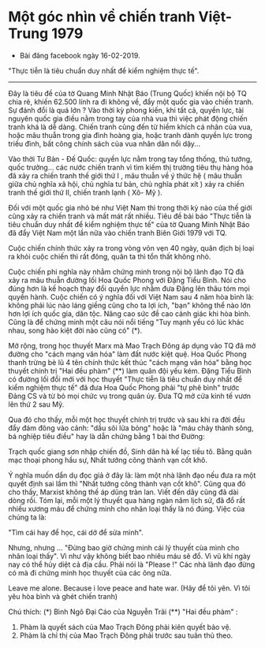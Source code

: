 # Một góc nhìn về chiến tranh Việt-Trung 1979

- Bài đăng facebook ngày 16-02-2019.


"Thực tiễn là tiêu chuẩn duy nhất để kiểm nghiệm thực tế".

---

Đây là tiêu đề của tờ Quang Minh Nhật Báo (Trung Quốc) khiến nội bộ TQ chia rẽ, khiến 62.500 lính ra đi không về, đẩy một quốc gia vào chiến tranh.
Sự đánh đổi là quá lớn ?
Vào thời kỳ phong kiến, khi tất cả, quyền lực, tài nguyên quốc gia điều nằm trong tay của nhà vua thì việc phát động chiến tranh khá là dễ dàng. Chiến tranh cũng đến từ hiềm khích cá nhân của vua, hoặc mâu thuẫn trong gia đình hoàng gia, hoặc tranh dành quyền lực trong triều đình, bất công chính sách của vua nhân dân nổi dậy...

Vào thời Tư Bản - Đế Quốc: quyền lực nằm trong tay tổng thống, thủ tướng, quốc trưởng... các nước chiến tranh vì tìm kiếm thị trường tiêu thụ hàng hóa đã xảy ra chiến tranh thế giới thứ I ,  mâu thuẫn về ý thức hệ ( mâu thuẫn giữa chủ nghĩa xã hội, chủ nghĩa tư bản, chủ nghĩa phát xít ) xảy ra chiến tranh thế giới thứ II, chiến tranh lạnh ( Xô- Mỹ ).

Đối với một quốc gia nhỏ bé như Việt Nam thì trong thời kỳ nào của thế giới cũng xảy ra chiến tranh và mất mát rất nhiều. Tiêu đề bài báo "Thực tiễn là tiêu chuẩn duy nhất để kiểm nghiệm thực tế" của tờ Quang Minh Nhật Báo đã đẩy Việt Nam một lần nữa vào chiến tranh Biên Giới 1979 với TQ.

Cuộc chiến chính thức xảy ra trong vòng vỏn vẹn 40 ngày, quân địch bị loại ra khỏi cuộc chiến thì rất đông, quân ta thì tổn thất không nhỏ.

Cuộc chiến phi nghĩa này nhằm chứng minh trong nội bộ lãnh đạo TQ đã xảy ra mâu thuẫn đường lối Hoa Quốc Phong với Đặng Tiểu Bình. Nói cho đúng hơn là kế hoạch thay đổi quyền lực nhằm đưa Đặng lên thâu tóm mọi quyền hành.
Cuộc chiến có ý nghĩa đối với Việt Nam sau 4 năm hòa bình là: không phải lúc nào láng giềng cũng cho ta lợi ích, "bạn" không thể nào lớn hơn lợi ích quốc gia, dân tộc. Nâng cao sức đề cao cảnh giác khi hòa bình. Cũng là để chứng minh một câu nói nổi tiếng "Tuy mạnh yếu có lúc khác nhau, song hào kiệt đời nào cũng có" (*).

Mở rộng, trong học thuyết Marx mà Mao Trạch Đông áp dụng vào TQ đã mở đường cho "cách mạng văn hóa" làm đất nước kiệt quệ. Hoa Quốc Phong thanh trừng bè lũ 4 tên chính thức kết thúc "cách mạng văn hóa" bằng học thuyết chính trị "Hai đều phàm" (**) làm quân đội yếu kém. Đặng Tiểu Bình có đường lối đổi mới với học thuyết "Thực tiễn là tiêu chuẩn duy nhất để kiểm nghiệm thực tế" đã đưa Hoa Quốc Phong phải "tự phê bình" trước Đảng CS và từ bỏ mọi chức vụ trong quân ủy. Đưa TQ mở cửa kinh tế vươn lên thứ 2 sau Mỹ.

Qua đó cho thấy, mỗi một học thuyết chính trị trước và sau khi ra đời đều đẩy đám đông vào cảnh: "dầu sôi lửa bỏng" hoặc là "máu chảy thành sông, bá nghiệp tiêu điều" hay là dẫn chứng bằng 1 bài thơ Đường:

Trạch quốc giang sơn nhập chiến đồ,
Sinh dân hà kế lạc tiều tô.
Bằng quân mạc thoại phong hầu sự,
Nhất tướng công thành vạn cốt khô.

Ý nghĩa muốn dẩn dụ đọc giả ở đây là: làm một nhà lãnh đạo nếu đưa ra một quyết định sai lầm thì "Nhất tướng công thành vạn cốt khô".
Cũng qua đó cho thấy, Marxist không thề áp dũng tràn lan.
Viết  đến dây cũng đã dài dòng rồi.
Tóm lại, mỗi một lý thuyết qua hàng ngàn năm lịch sử, đã đổ rất nhiều xương máu để chứng minh cho nhân loại thấy là nó đúng. Việc của chúng ta là:

 "Tìm cái hay để học, cái dở để sửa mình".

Nhưng, nhưng ... "Đừng bao giờ chứng minh cái lý thuyết cùa mình cho nhân loại thấy".
Vì như vậy không biết bao nhiêu máu sẽ đổ. Vì vũ khí ngày nay có thể hủy diệt cả địa cầu.
Phải nói là "Please !" Các nhà lãnh đạo đừng có mà đi chứng minh học thuyết của các ông nữa.

Leave me alone. Because i love peace and hate war.
(Hãy để tôi yên.  Vì tôi yêu hòa bình và ghét chiến tranh)

Chú thích:
(*) Bình Ngô Đại Cáo của Nguyễn Trãi
(**) "Hai đều phàm" :
1. Phàm là quyết sách của Mao Trạch Đông phải kiên quyết bảo vệ.
2. Phàm là chỉ thị của Mao Trạch Đông phải trước sau tuân thủ theo.